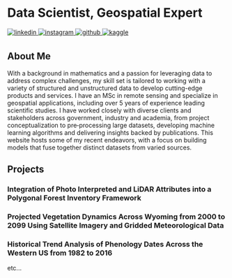 # Data Scientist, Geospatial Expert

<a href="https://linkedin.com/in/ethan-berman" target="_blank">
<img src=https://img.shields.io/badge/linkedin-%231E77B5.svg?&style=for-the-badge&logo=linkedin&logoColor=white alt=linkedin style="margin-bottom: 5px;" />
</a>
<a href="https://instagram.com/ethanberman1" target="_blank">
<img src=https://img.shields.io/badge/instagram-%23000000.svg?&style=for-the-badge&logo=instagram&logoColor=white alt=instagram style="margin-bottom: 5px;" />
</a>
<a href="https://github.com/bermane" target="_blank">
<img src=https://img.shields.io/badge/github-%2324292e.svg?&style=for-the-badge&logo=github&logoColor=white alt=github style="margin-bottom: 5px;" />
</a>
<a href="https://www.kaggle.com/bermane" target="_blank">
<img src=https://img.shields.io/badge/kaggle-%2344BAE8.svg?&style=for-the-badge&logo=kaggle&logoColor=white alt=kaggle style="margin-bottom: 5px;" />
</a>  

## About Me
With a background in mathematics and a passion for leveraging data to address complex challenges, my skill set is tailored to working with a variety of structured and unstructured data to develop cutting-edge products and services. I have an MSc in remote sensing and specialize in geospatial applications, including over 5 years of experience leading scientific studies. I have worked closely with diverse clients and stakeholders across government, industry and academia, from project conceptualization to pre‑processing large datasets, developing machine learning algorithms and delivering insights backed by publications. This website hosts some of my recent endeavors, with a focus on building models that fuse together distinct datasets from varied sources.

## Projects

### Integration of Photo Interpreted and LiDAR Attributes into a Polygonal Forest Inventory Framework

### Projected Vegetation Dynamics Across Wyoming from 2000 to 2099 Using Satellite Imagery and Gridded Meteorological Data

### Historical Trend Analysis of Phenology Dates Across the Western US from 1982 to 2016

etc...
